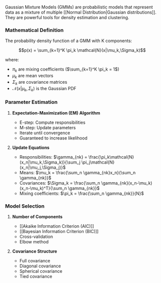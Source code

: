 Gaussian Mixture Models (GMMs) are probabilistic models that represent data as a mixture of multiple [[Normal Distribution|Gaussian distributions]]. They are powerful tools for density estimation and clustering.

### Mathematical Definition

The probability density function of a GMM with K components:

$$p(x) = \sum_{k=1}^K \pi_k \mathcal{N}(x|\mu_k,\Sigma_k)$$

where:
- $\pi_k$ are mixing coefficients ($\sum_{k=1}^K \pi_k = 1$)
- $\mu_k$ are mean vectors
- $\Sigma_k$ are covariance matrices
- $\mathcal{N}(x|\mu_k,\Sigma_k)$ is the Gaussian PDF

### Parameter Estimation

1. **Expectation-Maximization (EM) Algorithm**
   - E-step: Compute responsibilities
   - M-step: Update parameters
   - Iterate until convergence
   - Guaranteed to increase likelihood

2. **Update Equations**
   - Responsibilities: $\gamma_{nk} = \frac{\pi_k\mathcal{N}(x_n|\mu_k,\Sigma_k)}{\sum_j \pi_j\mathcal{N}(x_n|\mu_j,\Sigma_j)}$
   - Means: $\mu_k = \frac{\sum_n \gamma_{nk}x_n}{\sum_n \gamma_{nk}}$
   - Covariances: $\Sigma_k = \frac{\sum_n \gamma_{nk}(x_n-\mu_k)(x_n-\mu_k)^T}{\sum_n \gamma_{nk}}$
   - Mixing coefficients: $\pi_k = \frac{\sum_n \gamma_{nk}}{N}$

### Model Selection

1. **Number of Components**
   - [[Akaike Information Criterion (AIC)]]
   - [[Bayesian Information Criterion (BIC)]]
   - Cross-validation
   - Elbow method

2. **Covariance Structure**
   - Full covariance
   - Diagonal covariance
   - Spherical covariance
   - Tied covariance
